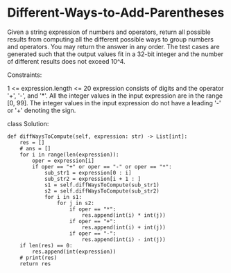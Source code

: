 # Different-Ways-to-Add-Parentheses

Given a string expression of numbers and operators, return all possible results from computing all the different possible ways to group numbers and operators. You may return the answer in any order.
The test cases are generated such that the output values fit in a 32-bit integer and the number of different results does not exceed 10^4.

Constraints:

1 <= expression.length <= 20
expression consists of digits and the operator '+', '-', and '*'.
All the integer values in the input expression are in the range [0, 99].
The integer values in the input expression do not have a leading '-' or '+' denoting the sign.

class Solution:

    def diffWaysToCompute(self, expression: str) -> List[int]:
        res = []
        # ans = []
        for i in range(len(expression)):
            oper = expression[i]
            if oper == "+" or oper == "-" or oper == "*":
                sub_str1 = expression[0 : i]
                sub_str2 = expression[i + 1 : ]
                s1 = self.diffWaysToCompute(sub_str1)
                s2 = self.diffWaysToCompute(sub_str2)
                for i in s1:
                    for j in s2:
                        if oper == "*":
                            res.append(int(i) * int(j))
                        if oper == "+":
                            res.append(int(i) + int(j))
                        if oper == "-":
                            res.append(int(i) - int(j))
        if len(res) == 0:
            res.append(int(expression))
        # print(res)
        return res
